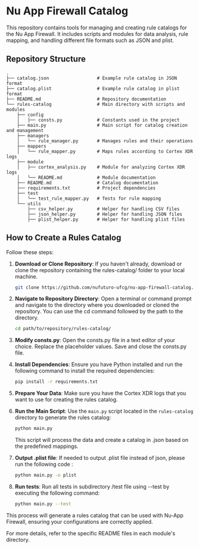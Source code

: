 # Nu App Firewall Catalog

This repository contains tools for managing and creating rule catalogs for the Nu App Firewall. It includes scripts and modules for data analysis, rule mapping, and handling different file formats such as JSON and plist.

## Repository Structure

```plaintext
.
├── catalog.json                  # Example rule catalog in JSON format
├── catalog.plist                 # Example rule catalog in plist format
├── README.md                     # Repository documentation
└── rules-catalog                 # Main directory with scripts and modules
    ├── config
    │   ├── consts.py             # Constants used in the project
    ├── main.py                   # Main script for catalog creation and management
    ├── managers
    │   └── rule_manager.py       # Manages rules and their operations
    ├── mappers
    │   └── rule_mapper.py        # Maps rules according to Cortex XDR logs
    ├── module
    │   ├── cortex_analysis.py    # Module for analyzing Cortex XDR logs
    │   └── README.md             # Module documentation
    ├── README.md                 # Catalog documentation
    ├── requirements.txt          # Project dependencies
    ├── test
    │   └── test_rule_mapper.py   # Tests for rule mapping
    └── utils
        ├── csv_helper.py         # Helper for handling CSV files
        ├── json_helper.py        # Helper for handling JSON files
        ├── plist_helper.py       # Helper for handling plist files
```

## How to Create a Rules Catalog

Follow these steps:

1. **Download or Clone Repository**: If you haven't already, download or clone the repository containing the rules-catalog/ folder to your local machine.

    ```bash
    git clone https://github.com/nufuturo-ufcg/nu-app-firewall-catalog.git
    ```

2. **Navigate to Repository Directory**: Open a terminal or command prompt and navigate to the directory where you downloaded or cloned the repository. You can use the cd command followed by the path to the directory.

    ```bash
    cd path/to/repository/rules-catalog/
    ```

3. **Modify consts.py**: Open the consts.py file in a text editor of your choice. Replace the placeholder values. Save and close the consts.py file.

4. **Install Dependencies**: Ensure you have Python installed and run the following command to install the required dependencies:

   ```bash
   pip install -r requirements.txt
   ```
5. **Prepare Your Data**: Make sure you have the Cortex XDR logs that you want to use for creating the rules catalog.

6. **Run the Main Script**: Use the `main.py` script located in the `rules-catalog` directory to generate the rules catalog:

   ```bash
   python main.py
   ```

   This script will process the data and create a catalog in .json based on the predefined mappings.

7. **Output .plist file**: If needed to output .plist file instead of json, please run the following code :

   ```bash
   python main.py -o plist
   ```
8. **Run tests**: Run all tests in subdirectory /test file using --test by executing the following command:

   ```bash
   python main.py --test
   ```

This process will generate a rules catalog that can be used with Nu-App Firewall, ensuring your configurations are correctly applied. 

For more details, refer to the specific README files in each module's directory.